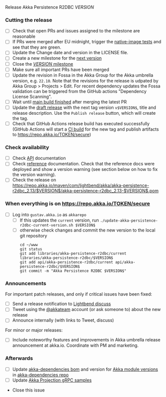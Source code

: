 Release Akka Persistence R2DBC $VERSION$

<!--
# Release Train Issue Template for Akka Persistence R2DBC

(Liberally copied and adopted from Scala itself https://github.com/scala/scala-dev/blob/b11cd2e4a4431de7867db6b39362bea8fa6650e7/notes/releases/template.md)

For every release, use the `scripts/create-release-issue.sh` to make a copy of this file named after the release, and expand the variables.

Variables to be expanded in this template:
- $VERSION$=???

Key links:
  - akka/akka-persistence-r2dbc milestone: https://github.com/akka/akka-persistence-r2dbc/milestone/?
-->

### Cutting the release

- [ ] Check that open PRs and issues assigned to the milestone are reasonable
- [ ] If PRs were merged after EU midnight, trigger the [native-image tests](https://github.com/akka/akka-persistence-r2dbc/actions/workflows/native-image-tests.yml) and see that they are green.
- [ ] Update the Change date and version in the LICENSE file.
- [ ] Create a new milestone for the [next version](https://github.com/akka/akka-persistence-r2dbc/milestones)
- [ ] Close the [$VERSION$ milestone](https://github.com/akka/akka-persistence-r2dbc/milestones?direction=asc&sort=due_date)
- [ ] Make sure all important PRs have been merged
- [ ] Update the revision in Fossa in the Akka Group for the Akka umbrella version, e.g. `22.10`. Note that the revisions for the release is udpated by Akka Group > Projects > Edit. For recent dependency updates the Fossa validation can be triggered from the GitHub actions "Dependency License Scanning".
- [ ] Wait until [main build finished](https://github.com/akka/akka-persistence-r2dbc/actions) after merging the latest PR
- [ ] Update the [draft release](https://github.com/akka/akka-persistence-r2dbc/releases) with the next tag version `v$VERSION$`, title and release description. Use the `Publish release` button, which will create the tag.
- [ ] Check that GitHub Actions release build has executed successfully (GitHub Actions will start a [CI build](https://github.com/akka/akka-persistence-r2dbc/actions) for the new tag and publish artifacts to https://repo.akka.io/TOKEN/secure)

### Check availability

- [ ] Check [API](https://doc.akka.io/api/akka-persistence-r2dbc/$VERSION$/) documentation
- [ ] Check [reference](https://doc.akka.io/libraries/akka-persistence-r2dbc/$VERSION$/) documentation. Check that the reference docs were deployed and show a version warning (see section below on how to fix the version warning).
- [ ] Check the release on https://repo.akka.io/maven/com/lightbend/akka/akka-persistence-r2dbc_2.13/$VERSION$/akka-persistence-r2dbc_2.13-$VERSION$.pom

### When everything is on https://repo.akka.io/TOKEN/secure
  - [ ] Log into `gustav.akka.io` as `akkarepo` 
    - [ ] If this updates the `current` version, run `./update-akka-persistence-r2dbc-current-version.sh $VERSION$`
    - [ ] otherwise check changes and commit the new version to the local git repository
         ```
         cd ~/www
         git status
         git add libraries/akka-persistence-r2dbc/current libraries/akka-persistence-r2dbc/$VERSION$
         git add api/akka-persistence-r2dbc/current api/akka-persistence-r2dbc/$VERSION$
         git commit -m "Akka Persistence R2DBC $VERSION$"
         ```

### Announcements

For important patch releases, and only if critical issues have been fixed:

- [ ] Send a release notification to [Lightbend discuss](https://discuss.akka.io)
- [ ] Tweet using the [@akkateam](https://twitter.com/akkateam/) account (or ask someone to) about the new release
- [ ] Announce internally (with links to Tweet, discuss)

For minor or major releases:

- [ ] Include noteworthy features and improvements in Akka umbrella release announcement at akka.io. Coordinate with PM and marketing.

### Afterwards

- [ ] Update [akka-dependencies bom](https://github.com/lightbend/akka-dependencies) and version for [Akka module versions](https://doc.akka.io/libraries/akka-dependencies/current/) in [akka-dependencies repo](https://github.com/akka/akka-dependencies)
- [ ] Update [Akka Projection gRPC samples](https://github.com/akka/akka-projection/tree/main/samples/grpc)
- Close this issue
